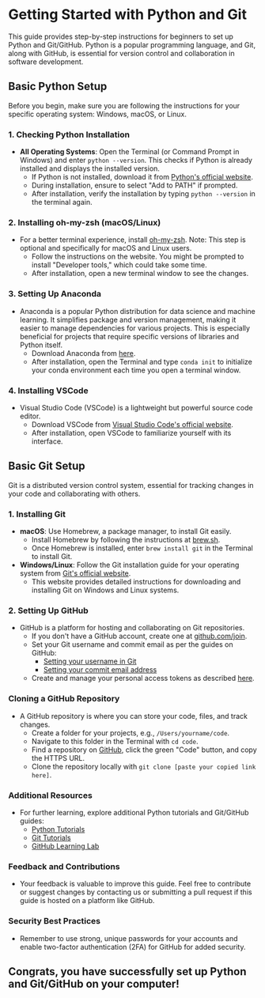 # Getting Started with Python and Git

This guide provides step-by-step instructions for beginners to set up Python and Git/GitHub. Python is a popular programming language, and Git, along with GitHub, is essential for version control and collaboration in software development.

## Basic Python Setup

Before you begin, make sure you are following the instructions for your specific operating system: Windows, macOS, or Linux.

### 1. Checking Python Installation
- **All Operating Systems**: Open the Terminal (or Command Prompt in Windows) and enter `python --version`. This checks if Python is already installed and displays the installed version.
  - If Python is not installed, download it from [Python's official website](https://www.python.org/downloads/).
  - During installation, ensure to select "Add to PATH" if prompted.
  - After installation, verify the installation by typing `python --version` in the terminal again.

### 2. Installing oh-my-zsh (macOS/Linux)
- For a better terminal experience, install [oh-my-zsh](https://ohmyz.sh/#install). Note: This step is optional and specifically for macOS and Linux users.
  - Follow the instructions on the website. You might be prompted to install "Developer tools," which could take some time.
  - After installation, open a new terminal window to see the changes.

### 3. Setting Up Anaconda
- Anaconda is a popular Python distribution for data science and machine learning. It simplifies package and version management, making it easier to manage dependencies for various projects. This is especially beneficial for projects that require specific versions of libraries and Python itself.
  - Download Anaconda from [here](https://www.anaconda.com/download).
  - After installation, open the Terminal and type `conda init` to initialize your conda environment each time you open a terminal window.

### 4. Installing VSCode
- Visual Studio Code (VSCode) is a lightweight but powerful source code editor.
  - Download VSCode from [Visual Studio Code's official website](https://code.visualstudio.com/download).
  - After installation, open VSCode to familiarize yourself with its interface.

## Basic Git Setup

Git is a distributed version control system, essential for tracking changes in your code and collaborating with others.

### 1. Installing Git
- **macOS**: Use Homebrew, a package manager, to install Git easily.
  - Install Homebrew by following the instructions at [brew.sh](https://brew.sh/).
  - Once Homebrew is installed, enter `brew install git` in the Terminal to install Git.
- **Windows/Linux**: Follow the Git installation guide for your operating system from [Git's official website](https://git-scm.com/downloads).
  - This website provides detailed instructions for downloading and installing Git on Windows and Linux systems.

### 2. Setting Up GitHub
- GitHub is a platform for hosting and collaborating on Git repositories.
  - If you don't have a GitHub account, create one at [github.com/join](https://github.com/join).
  - Set your Git username and commit email as per the guides on GitHub:
    - [Setting your username in Git](https://docs.github.com/en/get-started/getting-started-with-git/setting-your-username-in-git)
    - [Setting your commit email address](https://docs.github.com/en/account-and-profile/setting-up-and-managing-your-personal-account-on-github/managing-email-preferences/setting-your-commit-email-address)
  - Create and manage your personal access tokens as described [here](https://docs.github.com/en/authentication/keeping-your-account-and-data-secure/managing-your-personal-access-tokens).

### Cloning a GitHub Repository
- A GitHub repository is where you can store your code, files, and track changes.
  - Create a folder for your projects, e.g., `/Users/yourname/code`.
  - Navigate to this folder in the Terminal with `cd code`.
  - Find a repository on [GitHub](https://github.com/), click the green "Code" button, and copy the HTTPS URL.
  - Clone the repository locally with `git clone [paste your copied link here]`.

### Additional Resources
- For further learning, explore additional Python tutorials and Git/GitHub guides:
  - [Python Tutorials](https://docs.python.org/3/tutorial/)
  - [Git Tutorials](https://git-scm.com/doc)
  - [GitHub Learning Lab](https://lab.github.com/)

### Feedback and Contributions
- Your feedback is valuable to improve this guide. Feel free to contribute or suggest changes by contacting us or submitting a pull request if this guide is hosted on a platform like GitHub.

### Security Best Practices
- Remember to use strong, unique passwords for your accounts and enable two-factor authentication (2FA) for GitHub for added security.

## Congrats, you have successfully set up Python and Git/GitHub on your computer!
